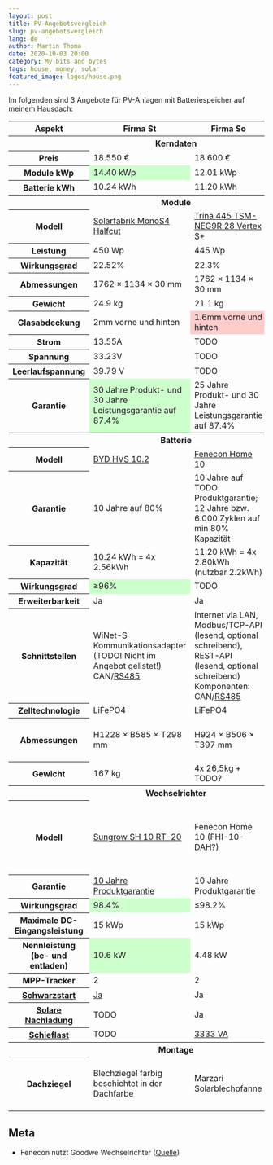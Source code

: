 ```yaml
---
layout: post
title: PV-Angebotsvergleich
slug: pv-angebotsvergleich
lang: de
author: Martin Thoma
date: 2020-10-03 20:00
category: My bits and bytes
tags: house, money, solar
featured_image: logos/house.png
---
```


Im folgenden sind 3 Angebote für PV-Anlagen mit Batteriespeicher auf meinem Hausdach:

<style>
    .good {
        background-color: #ccffcc;
    }
    .bad {
        background-color: #ffcccc;
    }
</style>

<table>
    <thead>
        <tr>
            <th>Aspekt</th>
            <th>Firma St</th>
            <th>Firma So</th>
            <th>Firma Z</th>
        </tr>
    </thead>
    <tbody>
        <tr><th colspan="4" style="text-align: center;">Kerndaten</th></tr>
        <tr>
            <th>Preis</th>
            <td>18.550 €</td>
            <td>18.600 €</td>
            <td>20.250 €</td>
        </tr>
        <tr>
            <th>Module kWp</th>
            <td class="good">14.40 kWp</td>
            <td>12.01 kWp</td>
            <td>12.74 kWp</td>
        </tr>
        <tr>
            <th>Batterie kWh</th>
            <td>10.24 kWh</td>
            <td>11.20 kWh</td>
            <td>11.00 kWh</td>
        </tr>
        <tr><th colspan="4" style="text-align: center;">Module</th></tr>
        <tr>
            <th>Modell</th>
            <td><a href="https://solar-fabrik.de/solarmodule/mono-s4-halfcut-trend-white/">Solarfabrik MonoS4 Halfcut</a></td>
            <td><a href="https://pages.trinasolar.com/rs/567-KJK-096/images/Datasheet-Vertex%20S%2B-NEG9R.28-EN-2023-445W.pdf">Trina 445 TSM-NEG9R.28 Vertex S+</a></td>
            <td><a href="https://www.solarwatt.de/canto/download/lq1eacp49d00te8084k5rij139">Solarwatt vision M 5.0 budget pure</a></td>
        </tr>
        <tr>
            <th>Leistung</th>
            <td>450 Wp</td>
            <td>445 Wp</td>
            <td>455 Wp</td>
        </tr>
        <tr>
            <th>Wirkungsgrad</th>
            <td>22.52%</td>
            <td>22.3%</td>
            <td>22.8%</td>
        </tr>
        <tr>
            <th>Abmessungen</th>
            <td>1762 × 1134 × 30 mm</td>
            <td>1762 × 1134 × 30 mm</td>
            <td>1762 × 1134 × 35 mm</td>
        </tr>
        <tr>
            <th>Gewicht</th>
            <td>24.9 kg</td>
            <td>21.1 kg</td>
            <td>24.8 kg</td>
        </tr>
        <tr>
            <th>Glasabdeckung</th>
            <td>2mm vorne und hinten</td>
            <td class="bad">1.6mm vorne und hinten</td>
            <td>2mm vorne und hinten</td>
        </tr>
        <tr>
            <th>Strom</th>
            <td>13.55A</td>
            <td>TODO</td>
            <td>TODO</td>
        </tr>
        <tr>
            <th>Spannung</th>
            <td>33.23V</td>
            <td>TODO</td>
            <td>TODO</td>
        </tr>
        <tr>
            <th>Leerlaufspannung</th>
            <td>39.79 V</td>
            <td>TODO</td>
            <td>40.0 V</td>
        </tr>
        <tr>
            <th>Garantie</th>
            <td class="good">30 Jahre Produkt- und 30 Jahre Leistungsgarantie auf 87.4%</td>
            <td>25 Jahre Produkt- und 30 Jahre Leistungsgarantie auf 87.4%</td>
            <td>25 Jahre Produkt- und 30 Jahre Leistungsgarantie</td>
        </tr>
        <tr><th colspan="4" style="text-align: center;">Batterie</th></tr>
        <tr>
            <th>Modell</th>
            <td><a href="https://bydbatterybox.com/uploads/downloads/220426%20BYD%20Battery-Box%20Premium%20HVS_HVM%20Datenblatt%20V1.6%20DE-626901ba4b60f.pdf">BYD HVS 10.2</a></td>
            <td><a href="https://docs.fenecon.de/pdfs/home-avu/2024/de/2024-01_FENECON_Home-10_Produktblatt_DE_Web-1.pdf">Fenecon Home 10</a></td>
            <td><a href="https://www.sonnen.de/stromspeicher/sonnenbatterie-10-hybrid">Sonnenbatterie 10 hybrid</a> (<a href="https://cdn.prod.website-files.com/682c3fa25ad959798a619e74/682c3fa25ad959798a61a09a_4664d30ea942725961b658863d494015_Datenblatt-sonnenBatterie-10-hybrid_DE.pdf">1</a>)</td>
        </tr>
        <tr>
            <th>Garantie</th>
            <td>10 Jahre auf 80%</td>
            <td>10 Jahre auf TODO Produktgarantie; 12 Jahre bzw. 6.000 Zyklen auf min 80% Kapazität</td>
            <td>10 Jahre auf TODO</td>
        </tr>
        <tr>
            <th>Kapazität</th>
            <td>10.24 kWh = 4x 2.56kWh</td>
            <td>11.20 kWh = 4x 2.80kWh (nutzbar 2.2kWh)</td>
            <td>11 kWh (nutzbar 10kWh)</td>
        </tr>
        <tr>
            <th>Wirkungsgrad</th>
            <td class="good">≥96%</td>
            <td>TODO</td>
            <td>&le;95.9 %</td>
        </tr>
        <tr>
            <th>Erweiterbarkeit</th>
            <td>Ja</td>
            <td>Ja</td>
            <td class="bad">Nein</td>
        </tr>
        <tr>
            <th>Schnittstellen</th>
            <td>WiNet-S Kommunikationsadapter (TODO! Nicht im Angebot gelistet!)<br/>CAN/<a href="https://de.wikipedia.org/wiki/EIA-485">RS485</a></td>
            <td>Internet via LAN, Modbus/TCP-API (lesend, optional schreibend), REST-API (lesend, optional schreibend)<br/>Komponenten: CAN/<a href="https://de.wikipedia.org/wiki/EIA-485">RS485</a></td>
            <td>sonnenKNX Module, TODO</td>
        </tr>
        <tr>
            <th>Zelltechnologie</th>
            <td>LiFePO4</td>
            <td>LiFePO4</td>
            <td>LiFePO4</td>
        </tr>
        <tr>
            <th>Abmessungen</th>
            <td>H1228 × B585 × T298 mm</td>
            <td> H924 × B506 × T397 mm</td>
            <td>H1840 × B690 × T270 mm (20cm Abstand rundrum)</td>
        </tr>
        <tr>
            <th>Gewicht</th>
            <td>167 kg</td>
            <td>4x 26,5kg + TODO?</td>
            <td>138 kg</td>
        </tr>
        <tr><th colspan="4" style="text-align: center;">Wechselrichter</th></tr>
        <tr>
            <th>Modell</th>
            <td><a href="https://www.cet-technology.de/wp-content/uploads/2023/12/Sungrow-SH6.0RT_SH8.0RT_SH10RT-20_Datenblatt.pdf">Sungrow SH 10 RT-20</a></td>
            <td>Fenecon Home 10 (FHI-10-DAH?)</td>
            <td>Sonnen Inverter 10-3-2<br/>10kW AC-Ausgangsleistung<br/>3=Anzahl Phasen<br/>2=Anzahl MPP-Tracker</td>
        </tr>
        <tr>
            <th>Garantie</th>
            <td><a href="https://www.sonnenshop.de/sungrow-hybrid-sh10.0rt">10 Jahre Produktgarantie</a></td>
            <td>10 Jahre Produktgarantie</td>
            <td>10 Jahre Produktgarantie</td>
        </tr>
        <tr>
            <th>Wirkungsgrad</th>
            <td class="good">98.4%</td>
            <td>&le;98.2%</td>
            <td class="bad">&le;95.4%</td>
        </tr>
        <tr>
            <th>Maximale DC-Eingangsleistung</th>
            <td>15 kWp</td>
            <td>15 kWp</td>
            <td>15 kWp</td>
        </tr>
        <tr>
            <th>Nennleistung (be- und entladen)</th>
            <td class="good">10.6 kW</td>
            <td>4.48 kW</td>
            <td>4.6 kW</td>
        </tr>
        <tr>
            <th>MPP-Tracker</th>
            <td>2</td>
            <td>2</td>
            <td>2</td>
        </tr>
        <tr>
            <th><a href="https://de.wikipedia.org/wiki/Schwarzstart">Schwarzstart</a></th>
            <td><a href="https://ger.sungrowpower.com/upload/file/20220202/DE%20FS%20Sungrow%203-phasiger%20Hybrid%20Factsheet%20FAQ%203.pdf">Ja</a></td>
            <td>Ja</td>
            <td>TODO</td>
        </tr>
        <tr>
            <th><a href="https://www.solaranlage-ratgeber.de/photovoltaik/photovoltaik-technik/photovoltaik-auch-bei-stromausfall-nutzen">Solare Nachladung</a></th>
            <td>TODO</td>
            <td>Ja</td>
            <td>TODO</td>
        </tr>
        <tr>
            <th><a href="https://www.photovoltaik-web.de/photovoltaik/photovoltaik-quiz/quizfragen/schieflast-drehstromnetz">Schieflast</a></th>
            <td>TODO</td>
            <td><a href="https://docs.fenecon.de/de/home/home_10/betrieb_und_serviceanleitung/Betrieb_und_Serviceanleitung_Home_10.html">3333 VA</a></td>
            <td>TODO</td>
        </tr>
        <tr><th colspan="4" style="text-align: center;">Montage</th></tr>
        <tr>
            <th>Dachziegel</th>
            <td>Blechziegel farbig beschichtet in der Dachfarbe</td>
            <td>Marzari Solarblechpfanne</td>
            <td class="bad">Ziegel anschleifen - Gefahr von Undichtigkeiten ⚠️</td>
        </tr>
</table>


## Meta

* Fenecon nutzt Goodwe Wechselrichter ([Quelle](https://youtu.be/GJcMaVMb9zI?si=Qluyrvkj6pyHaXZo&t=42))
